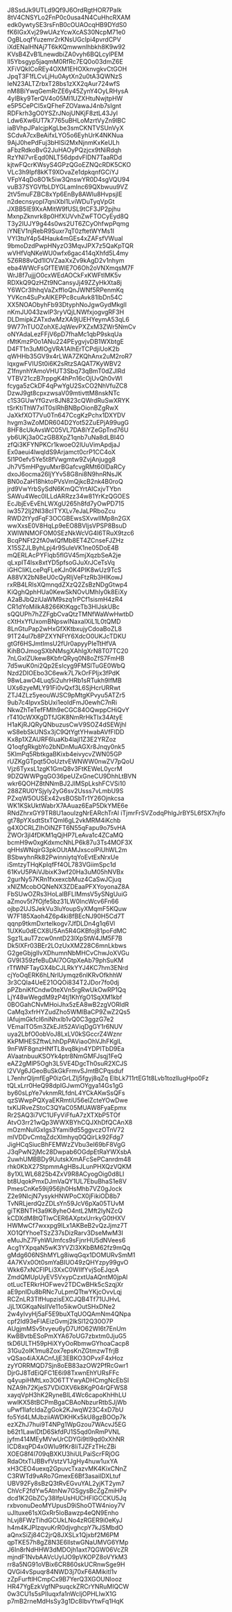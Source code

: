 J8SsdJk9UTLd9Qf9J6OrdRgtHOR7PaIk
8tV4CNSYLo2FnP0c0usa4N4CuHhcRXAM
edk0ywtySE3rsFnB0cOUAOcqHB9DYdS0
fK6IGxXvj29wUAzYcwXcAS30NcpM71e0
OgBLoqfYuzemr2rKNsUGcIpi4pvrdCPV
iXdENalHNAj7T6kKQmwwnlhbkh8K9w92
KVsB4ZvB1LnewdbiZA0vyh6BQLcylPEM
lI5Ybsgyp5jaqmM0RfRc7EQ0o03dmZ6E
XFiVQkICoREy4OXM1EHOXknvgkvCtGOH
JpqT3F1fLCvLjHu0AytXn2u0tA3QWNzS
IeN23ALTZrbxT28bs1zXX2qAur724wfS
nM8BiYwqGemRrZE6y45ZynY4OyLRHysA
4yIBky9TerQV4o05MI1UZXHtuNwjtpHW
e5P5CePCI5xQFheFZOVawaJ4nb7sIgnt
RDFkrh3gO0YSZrJNojUNKjF8ztL43Jyl
Ldw6Xw6UT7k7765uBHLoMzrtVyZn9lBC
iaBVhpJPaIcjpKgLbe3smCKNTVSUnVyX
SCdvA7cxBeAifxLYO5o6EyhUrK4NKNua
9AjJ0hePdFuj3bHlSi2MxNjnmKxKeULh
aFbzRdkoBvG2JuHAOyPQzjcx9tNiRdqh
RzYNI7vrEqd0NLT56dpdvFlDN7TaaRDd
kjtwFQcrKWsyS4GPzQGoEZNQcRDK5CKO
VLc3h9Ipf8kKT9XOvaZe1dpkqnfGCiYJ
VFpY4qDo8O1k5iw3QnswYR0D4sgVQU94
vuB37SYGVfbLDYGLamInc69QXbwuu9VZ
2tV5muFZBC8xYp6EnBy8AWlu8HvpsjIE
n2decnsyopI7qniXbI1LviWDuTyqVpGt
JXBB5IE9XxAMitW9fUSL9tCF3JP2pjhu
MxnpZknvrk8p0HfXUVvhZwFTOCyEyd8Q
T3y2IUJY9g44s0ws2UT6ZCyOhfwpPqmg
iYNEV1njRebR9Suxr7qT0zftetWYMs1I
VYl3tuY4p54Hauk4mGEs4xZAFsfVWual
9bmoDzdPwpHNyzO3MqvJPX7z5QaKpTQR
wVHfVqNKeWU0wfx6gac414qXhfd5L4my
5Z6R88vQd1IOVZaaXxZv9kAgD2v1nhym
eba4WWcFsGfTEWIE7O6Oh2oVNXmqsM7F
WrJ8f7ujjjO0cxWEdAOCkFxKWFtIMK5v
RDXkQ9QzHZt9NCansyJj49ZZyHkXta8j
Y6WCr3lhhqVaZxffIoQnJWNf5RPenmKq
YVKcn4SuPxAIKEPPc8cuAvk81IbDn54C
XX5NOAObyhFb93DtyphNoJgwGydMkglI
nKmJU043zwlP3ryVQjLNWfxjogvgRF3H
DLDmipkZATxdwMzXA9jUEHYeymA53qL6
9W77nTUOZohXEJqWevPXZxM3ZWr5NmCv
oNYAdaLezFFjV6pD7fhaMc1qbP9skqUa
rMtKmzP0o1ANu224PEygvjvDB1WXbtgE
D4FT1n3uMlOgVRA1AIhErTCPdjiUoK2b
qWHHb35GV9x4rLWA7ZKQhAnx2uM2roR7
lqxgwFVIUSt0i6K2sRtzSAQAT7KyWBV2
Z1fnynhYAmoVHUT3Sbq73qBmT0dZJlRd
VTBV21czB7rppgK4hPn16cOjUvQh0vWl
fcyga5zCkDF4qPwYgU2SxCO2NhVfuZC8
DzwJ9gt8cpxzwsaV09mtivttM8nskNTc
c1S3GUwYfGzvr8JN823cQWrdRuSwXRYK
tSrKtiThW7xIT0sIRhBNBpOionBZgRwX
JaXkfXOT7Vu0Tn647CcgKzPchx1DXYDV
hvgm3wZoMDR604D2Yot52ZuEPjA99ugG
8HF8cUkAvsWC05VL7DA8iYZeGpTnd76U
yb6UKj3a0CzGB8XpZ1qnb7uNa8dLBI4O
zfQi3KFYNPKCr1kwoeO2lUuVimApdjaJ
Ex0aeui4lwqIdS9Arjamct0crP1CC4oX
5l1P0efv5Ye5t8fVwgmtw9ZvjAnjugg8
Jh7V5mHPgyuMxrBGafcvgRMt60lDaRCy
dxoJ6ocma26ljYYv58G8ni8N9hnRNsJK
BN0oZaH18hktoPVsVmQjkcB2nk4B0roQ
jrd9VwYrbSySdN6KmQCYrtAICxjvTYbn
SAWu4Wec0ILLdARRzz34w81YrKzQGOES
EcJbjEvEvEhLWXgU265h8fd7yOwPD715
iw3572Ij2NI38cITYXLv7eJaLPRboZcu
RWD2tYydFqF3OCGBEwsSXvwIIMp8n2GX
wwXxsE0V8HqLp9eEO8BVIjsVPSP8BsuD
XWlWNMOFOM0SEzNkWcVG4l6TRuX9tzc6
BcqPNFt22fA0wlQfMb8ET4ZCnseFJZHz
X15SZJLByhLpj4r9SuIeVK1ne05DoE4B
mQERLAcPYFlqb5flGV45mjXqzbSeA2je
qLxpIT4lsx8xtYD5pfsoGJuXrJCeTsVq
iGHCIiKLcePqFLeKJn0K4PIK8wUz9TcS
A88VX2bN8eU0cQyRIjVeFtzRb3HIKowJ
rxRB4LRIsXQmnqdZXzQ2ZsBzNDgGtwp4
KiQghQphHUa0KewSkNOvUMhIy0k8EiXy
A2aBJbQziUaWM9szq1rPCf1sismH4zR4
CR1dYoMilkA8266KtKqgcTb3HIJskUBc
sQQUPh7hZZFgbCvaQtzTMNfWaWwHwtbD
cXtHxYfUxomBNpswINaxaIXiL1L0tQMD
8LnGtuPap2wHxGfXKtbxujyCdoaBoZL8
91T24ul7b8PZXYNFtY6XdcO0UKJcTDKU
gtGf6HSJmtImsU2fUr0apyyPIeTtHfVA
KihBOJmogSXbNMsgXAhlgXrN8T07TC20
7nLGxlZUkew8KbfrQRyq0N8oZfS7FmHB
7d5wuK0ni2Qp2EsIcyg9FMSlTuGE0WbQ
Nzd2DIOEbo3C6ewk7L7kOrFPIjx3fPdK
98wLawO4Luq5i2uhrHRb1sRTukh9IfMB
UXs6zyeMLY91Fi0vQxf3L6SjHcrURRwt
ZTJ4ZLz5yeouWJSC9pMtgKPvyu5ATZr5
9ub7c4lpvxSbUxi1eoIdFmJ0ewhC7nRi
NkwZhTeTefFMIh9eCGC84OQwppCHiQvY
rT410cWXKgDTfJGK8NmRrHkTIx34AtyE
H1aKjRJQRyQNbuzusCwV9SOZ4dSEWjhl
wS8ebSkUNSx3jC9QtYgtYHwabAVfFlDD
Kx8p1XZAURF6luaKb4lajl1Z3E2YRZoz
Q1oqfgRkgbYo2bNDnMuAGXr8Jnqy0nk5
5KlmPq5RbtkgaBKixb4eivycvZWN05GP
rUZKgGTpqt5OoUztvEWNWW0nwZV7pQoU
Vjz6TyxsL1zgK1GmQ8v3FtKEWeL0ycrM
9DZQWWPgqGO36peUZxGneCU9DhhLtBVN
wkr6QOHZ8tNNmBJ2JlMSpLkshFCVSi10
288ZRU0YSjyly2yG6sv2Usss7vLmbU9S
PZxqW5OUSEx42vsBOSbTr1Y26Ojnkcsa
WK1KSkUktWabrX7AAuaz6EaP5DkYME6e
RNdZhrxGY9TR8U1aouIzgNrEARchTrAl
iTjmrFrSVZodqPhlgJrBY5L6fSX7njfo
gt78pYXsdtStxTQml6gL2vkMRM4iKchb
g4XOCRLZIhOiNZFT6N55qFapu9o75vHA
ZWOr3jl4fDKM1qQjHP7LeAva1c4ZCaMQ
bcmH9w0xgKdxmcNhLP6k87u3Ts4MOF3X
qHHsWNqirG3pkOUtAMJxscolPiUhWL2m
BSbwyhnRk82PwinniytqYoEvtExNrxUe
iSmtzyTHqKpIqfFf4OL783VGiimSpc1d
61KvU5PAiVJbixK3wf20Ha3uM05hNVBx
2gurNy57KRn1fxxexcbMuz4CaSwJCjuq
xNlZMcobOQNeNX3ZDEaaPFXYoyonaZ8A
FbSUwOZRs3HoLalBFLIMmsV5ySNgUuiG
aZmov5t7fOjfe5bz31LW0IncWcv6Fn66
ojbp2UJSJekVu3IuYoupSyXMqmF5KQuw
W7F185Xaoh4Z6p4ki8fBEcNJ90H5Cd7T
qqnp9tkmDxrteIkogv7JfDLDn4g1q6Vl
1UXKu0dECX8U5An5R4GKBfoj81poFdMC
Sgz1LauT7zcw0nntD23lXpStW4JM5F7B
Dk5lXFr03BEr2LOzUxXMZ28C6mnLkbws
G2geGbjgIIvXDhumnNbMHCvChwJoXVGu
GV9I359zfeBuDAl7OGtpXeAb79phSuKM
rTfWNFTayGX4bCJLRkYYJ4KC7hm3ENrd
cjYoOqERK6hLNrlUymqz6nlKRvOfkhhW
3r3CQla4UeE21OQOi834T2JDor7fo0dj
pPZbniKfCndw0teXVn5rgRwUkOwRP1Qq
LjY48wWegdM9zP4tj1KhYgO1SqXM1kbf
0BOGahCNvMHoiJhx5zEA8wB2zgVORldR
CaMq3xfrHYZudZho5WMlBaCP9ZwZ2Qs5
lAfujmGkfcl6niNhxlb1vQ0C3ggzG7e2
VEmalTO5m3ZkEJit52AViqDgGY1r6NUV
uya2LbfO0obVoJ8LxLV0kSGccrZ4Wznr
KkPMHESZftwLhhDpPAViaoOhVJhFKglL
9nFWF8gnzHNfTL8vq8kjn4YDPITbD9Ea
AVaatnbuuKSOYk4ptr8NmGMFJsqj1FeQ
eAZ2gMlP5Ogh3L5VE4DgcTh0suR2XCJS
l2VVg6JGeoBuSkGkFrmvSJmtBCPqsduf
L7enhrQljmfEgP0izGrLZlj5fgyj8qZq
ElbLk711rtEG1t8Lvb1tozlIugHpo0Fz
tQLxLrr0HeQ98dpIGJwmOYgya14Gs1gG
by60sLpYe7vknmRLfdnL4YCkAKwSsQFs
qzSWwpPQXyaEKRmtiU56elZcteYOwDwe
txKlJRveZStoC3QYaC05MUAW8FyaEpmx
Rr2SAQ3i7VC1UFyViFfuA7zXTXbP5TOf
AtvO3rr21wQp3WWXBYhCQJXhDfQCAnX8
mOzmNuIGxIgs3Yami9d55ggvczOTnV72
mIVDDvCmtqZdcXlmhyq0QQirLk92Fdg7
JigHCqSiucBhFEMWzZVbu3eI69bF8VgG
J3qPwN2jMc28Dwpab6OGdpEtRaYWXsbA
2uwhUMBBDy9UutskXmAFcSePCanrdm48
rhk0KbX27StpmmAgHBsJLunPHXQzVQKM
8y1XLWL6825b4ZxV9R8ACyogOig0d8LI
bt8UqokPmxDJmVaQY1UL7EbuBhaS1e8V
PmesCnKe59ij956jh0HsMhb7VZ0gJock
Z2e9NlcjN7ysykHNWPoCX0jFikiOD8b7
TvNRLjerdQzZDLsYn59JcV6pXa05TUvM
giTKBNTH3a9K8yheO4ntL2Mft2lyNZcQ
kCDXdM8tQTIwCER6AXptxUrrkyG0tHXV
HWMwCf7wxxpg9ILx1AKBeB2vQzJjmz7T
XO1QfYhoeTSzZ37sDizRarv3DseMwM3I
eMuJhZ7FyhWUmfcs9sFjnrHU5dNVees6
Acg1YXpqaN5wK3YVZl3XKbBM62fz9mQq
gMdg606NShMYLg8iwqGqx1DOMURvSmM1
4A7KVx0Ot0smYaBIUO49zQHYzpy99gvO
Wkk67xNCFIPLi3XxC0WIIfYvjSoEJqcA
ZmdQMUpUyEV5VxypCzxtUaAQntM0jpAl
otLucTERkrHOFwev2TDCwBHk5cSzqjXr
aE9pnIDu8bRNc7uLpmQTtwYKjcOvvLqj
RCZnLR3TlfHupzisEXCJQB4Tf71UJHvL
JjL1XGKqaNslIVe11o5ikwOutSHxDNe2
2w4yIvyHj5aF5E9buXTqUOQAmNm4QNpa
cpf2Id93eFlAEizGvmj2lkSl12Q30O7P
AUgjmMSv5tvyeu6yD7UfO62WI6t7EnUm
KwBBvtbESoPmXYA67oUG7zbxtm0JjuG5
tkD6ULTH59pHiXYyOoRbmwGYhoaCacp8
31Gu2olK1mu8Zox7epsKnZGtmzwTfrjB
vQSao4iAXACnfJjE3EBKO3OPvxF4xHoz
zyYORRMQD7Sjn8oEB83azOW2PfRcGwr1
DjrGJ8TdEiQFC1E6i98TxwnEhYURsFFc
q4yupiHMtLxo3O6TTYwyADHCmgNcEbSI
NZA9h72KjeS7VDiOXV6k8KgP04rQFWS8
xayqVpH3hK2RyneBlL4Wc6capoKhHhLU
wwlKX58tBCPmBgaCBAoNbzurRtbSJjWb
uPwf1lafcIdaZgGok2KJwqW23C4xD7bU
fo5Yd4LMJbziiAWDKHKx5kU8gzBOOp7k
ezXZhJ7hui9T4NPg1WpGzou7WAcvJ5EG
b62t1LawlDtD6SkfdPJ1S5qd0nRmPVNL
jyfm414MEyMVwUrCDYGi9tI9qd0xXhNR
ICD8xqPD4x0WIu9fKr8liTJZFzTHcZBi
XOEG8f4l709qBXKU3hiULPaiScrFRjOG
RdaOtxTlJBBvfVstzV1JgHy4huw1uxYA
xH3CEO4uexq2GpuvcTxazvMK4KixCNnZ
C3RWTd9vARo7GmexE6Bf3asaiIDXLtuf
UBV92Fy8sBzQ3tRvEGvuYAL2yjKT2ym7
ChVcF2fdYw5AtnNw7GSgysBcZgZmiHPv
dcd1K2GbZCy38lfpUsHUCHFlGCCKU5Jq
rxbvonuDeoMYUpusD9iShoOTW4nioy7V
uJItuxe61sXGxRr5loBawzp4eQN9Enho
hLvj8FWzTihdGCUkLNo4zRGER9i0eKyJ
h4m4KJPlzqvuKrR0djvghcpY7kJSMbdO
aQnxSiZj84C2jrQ8JXSLx1Qjxbf2M6PM
qpTKE57h8gZ8N3E6llstwGNaUMVG6YMp
J6In8rNdHHW3dMDOjh1axt7QGW06VcZR
mjndF1NvbAAVcUyIJO9pVKOPZ8oVYkM3
rr8a5NG91oVBix6CR860skUCRnwSge9H
QVGi4vSpuqr84NWD3j70xF6AMikitl1v
zZpFurftlHCmpCx9B7YerQ3XGOUNIooz
HR47YgEzkVgfNPsuqckZRCrYNRuMIQCW
0w3CU1s5sPIIuqxfa1nWcIjOPHLIwX1G
p7mB2rneMdHsSy3g1Dc8IbvYtwFq1HqK

